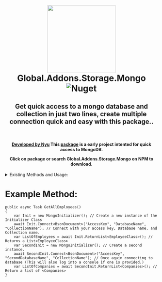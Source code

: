 <h1 align="center">
  <img src="https://media.discordapp.net/attachments/713367706736525332/867802837182054410/unknown.png" width="224px"/><br/>
  Global.Addons.Storage.Mongo
	<img alt="Nuget" src="https://img.shields.io/nuget/v/Global.Addons.Storage.Mongo?color=cyan&logoColor=red&style=plastic">
</h1>


<div align="center">
<h2> Get quick access to a mongo database and collection in just two lines, create multiple connection quick and easy with this package..</h2>
&nbsp;  
&nbsp;
&nbsp;
<h4>
  <a href="https://github.com/michaelukz">Developed by Nyu</a> This <a href="https://www.nuget.org/packages/Global.Addons.Storage.Mongo">package</a> is a early project intented for quick access to MongoDB.
	
Click on package or search Global.Addons.Storage.Mongo on NPM to download.
  </h4>
</div>
<div></div>
<div></div>
<div></div>
<div></div>
<div class = "Current-Methods">
<details><summary>Existing Methods and Usage:</summary>
<summary>Further methods will assume the Namesake 'Mongo' has been used for the MongoInitializer.</summary>
<details><summary>Connect</summary>

<h3>Method is asynchronous, Parameters include: ConnectionString, Database, Collection </h3>To connect first create an instance of the MongoInitializer.</h3>
	
	var Mongo = new MongoInitializer();
	
Now we connect using our Mongo Connection string, The name of the database you want to connect to, and the name of the collection you wish to connect to.
	
	await Mongo.Connect<YourClassHere>("127.0.0.1:23135", "DatabaseNumberOne", "WeAreNumberOne");
	
This will log into console if using a Console Application.
</details>
<details>
<summary>FindOneAsync</summary>

<h3>Method is asynchronous, Parameters include: ObjectId.</h3>
<summary>Please note that the string provided must be parsable.</summary>

	var SpecificUser = await Mongo.FindOneAsync<User>("6106e09b720680d5d7de8b6a");
	
This will return the first User with the "_id" of "6106e09b720680d5d7de8b6a" as type User.
</details>
	<details>
<summary>ReturnListAsync</summary>

<h3>Method is asynchronous, No parameters required.</h3>

	var List = await Mongo.ReturnListAsync<User>();
	
This will return the a list of Users within the connected collection and return it as type List<User>.
</details>
<details>
<summary>AddOne</summary>

<h3>Method is synchronous, Parameters include: TDoc.</h3>
<summary>Please note that the string provided must be parsable.</summary>

	var User1 = new User() { _id= "6106e09b720680d5d7de8b6a", FirstName = "Object", SecondName="One",Position = Role.Supervisor}
	Mongo.AddOne(User);
	
This does not return anything.
</details>
<details>
<summary>AddMany</summary>
<h3>Method is synchronous, Parameters include: IEnumerable< TDoc >.</h3>

	var User1 = new User() { _id= "6106e09b720680d5d7de8b6a", FirstName = "Object", SecondName="One",Position = Role.Supervisor}
	var User2 = new User() { _id= "6106e09b720680d5d7de8b6b", FirstName = "Object", SecondName="One",Position = Role.Supervisor}
	var List = new List<User>() {User1, User2};
	Mongo.AddMany(List);
	
This does not return anything.
</details>
<details>
<summary>DeleteOne</summary>
<h3>Method is synchronous, Parameters include: TDoc.</h3>
	
	var User1 = new User() { _id= "6106e09b720680d5d7de8b6a", FirstName = "Object", SecondName="One",Position = Role.Supervisor} // Assuming this exact data exists within your collection
	Mongo.DeleteOne(User1); 
	
This does not return anything.
</details>
<details>
<summary>DeleteMany</summary>
<h3>Method is synchronous, Parameters include: IEnumerable< TDoc >.</h3>
	
	var User1 = new User() { _id= "6106e09b720680d5d7de8b6a", FirstName = "Object", SecondName="One",Position = Role.Supervisor}
	var User2 = new User() { _id= "6106e09b720680d5d7de8b6b", FirstName = "Object", SecondName="One",Position = Role.Supervisor}
	var list = new List<User>() {User1, User2}; // Assuming both of these users exist within your collection.
	Mongo.DeleteMany(list); 
	
This does not return anything.
</details>
<details>
<summary>ModifyOneAsync</summary>
<h3>Method is asynchronous, Parameters include: TDoc, Key, Value.</h3>
	
	var User1 = new User() { _id= "6106e09b720680d5d7de8b6a", FirstName = "Object", SecondName="One",Position = Role.Supervisor}
	var ReturnedUser = await Mongo.ModifyOneAsync(User1, "Position", Role.CEO); 
	
This will return the modified element.
</details>
<details>
<summary>ModifyManyAsync</summary>
<h3>Method is asynchronous, Parameters include: IEnumerable< TDoc >, Key, Value.</h3>
	
	var User1 = new User() { _id= "6106e09b720680d5d7de8b6a", FirstName = "Object", SecondName="One",Position = Role.Supervisor}
	var User2 = new User() { _id= "6106e09b720680d5d7de8b6b", FirstName = "Object", SecondName="Two",Position = Role.Ceo}
	var Users = new List<User>() {User1, User2}
	var ReturnedUsers = await Mongo.ModifyManyAsync(Users, "FirstName", "King Jeoffrey"); 
	
This will return the modified element.
</details>
</details>
</div>
<div class ="Usage">
<h1>Example Method:</h1>

	public async Task GetAllEmployees()
	{
		var Init = new MongoInitializer(); // Create a new instance of the Initializer Class
		await Init.Connect<BsonDocument>("AccessKey", "DatabaseName", "CollectionName"); // Connect with your access key, Database name, and Collection name.
		var ListOfEmployees = await Init.ReturnList<EmployeeClass>(); // Returns a List<EmployeeClass>
		var SecondInit = new MongoInitializer(); // Create a second instance.
		await SecondInit.Connect<BsonDocument>("AccessKey", "SecondDatabaseName", "CollectionName"); // Once again connecting to database (This will also log into a console if one is provided.)
		var ListOfCompanies = await SecondInit.ReturnList<Companies>(); // Return a list of <Companies>
	}
</div>
